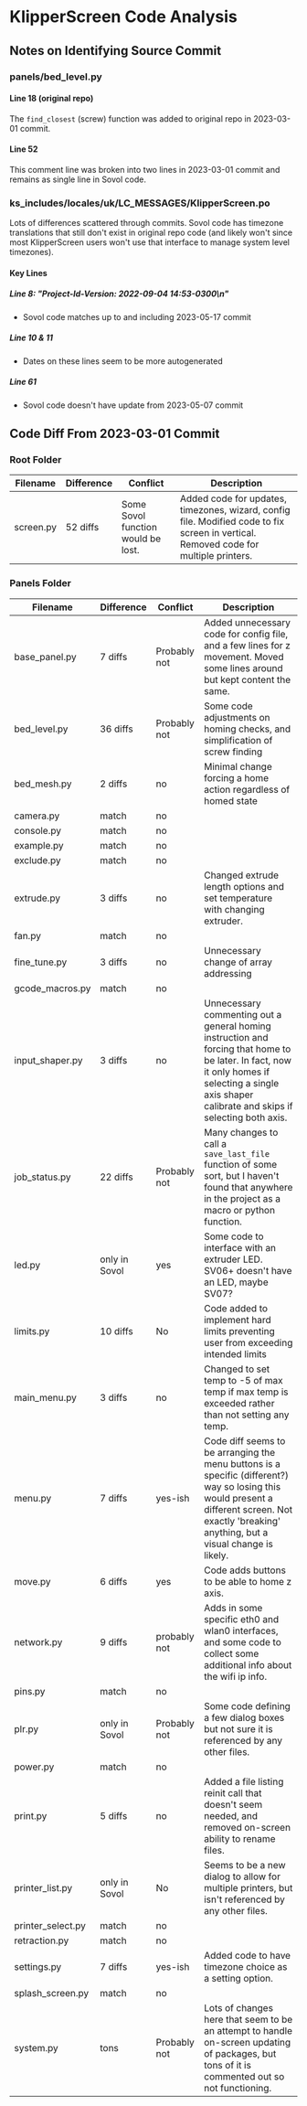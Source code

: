 # KlipperScreen Code Analysis

## Notes on Identifying Source Commit

### panels/bed_level.py
#### Line 18 (original repo)
The `find_closest` (screw) function was added to original repo in 2023-03-01 commit.
#### Line 52
This comment line was broken into two lines in 2023-03-01 commit and remains as single line in Sovol code.

### ks_includes/locales/uk/LC_MESSAGES/KlipperScreen.po
Lots of differences scattered through commits. Sovol code has timezone translations that still don't exist in original repo code (and likely won't since most KlipperScreen users won't use that interface to manage system level timezones).
#### Key Lines
##### Line 8: "Project-Id-Version: 2022-09-04 14:53-0300\n"
- Sovol code matches up to and including 2023-05-17 commit

##### Line 10 & 11
- Dates on these lines seem to be more autogenerated

##### Line 61
- Sovol code doesn't have update from 2023-05-07 commit

## Code Diff From 2023-03-01 Commit

### Root Folder
| Filename | Difference | Conflict | Description |
| -------- | ---------- | -------- | ----------- |
| screen.py | 52 diffs | Some Sovol function would be lost. | Added code for updates, timezones, wizard, config file. Modified code to fix screen in vertical. Removed code for multiple printers.

### Panels Folder
| Filename | Difference | Conflict | Description |
| -------- | ---------- | -------- | ----------- |
| base_panel.py | 7 diffs | Probably not | Added unnecessary code for config file, and a few lines for z movement. Moved some lines around but kept content the same. |
| bed_level.py | 36 diffs | Probably not | Some code adjustments on homing checks, and simplification of screw finding |
| bed_mesh.py | 2 diffs | no | Minimal change forcing a home action regardless of homed state |
| camera.py | match | no | |
| console.py | match | no | |
| example.py | match | no | |
| exclude.py | match | no | |
| extrude.py | 3 diffs | no | Changed extrude length options and set temperature with changing extruder. |
| fan.py | match | no | |
| fine_tune.py | 3 diffs | no | Unnecessary change of array addressing |
| gcode_macros.py | match | no | |
|input_shaper.py | 3 diffs | no | Unnecessary commenting out a general homing instruction and forcing that home to be later. In fact, now it only homes if selecting a single axis shaper calibrate and skips if selecting both axis.|
| job_status.py | 22 diffs | Probably not | Many changes to call a `save_last_file` function of some sort, but I haven't found that anywhere in the project as a macro or python function. |
| led.py | only in Sovol | yes | Some code to interface with an extruder LED. SV06+ doesn't have an LED, maybe SV07? |
| limits.py | 10 diffs | No | Code added to implement hard limits preventing user from exceeding intended limits |
| main_menu.py | 3 diffs | no | Changed to set temp to -5 of max temp if max temp is exceeded rather than not setting any temp. |
| menu.py | 7 diffs | yes-ish | Code diff seems to be arranging the menu buttons is a specific (different?) way so losing this would present a different screen. Not exactly 'breaking' anything, but a visual change is likely. |
| move.py | 6 diffs | yes | Code adds buttons to be able to home z axis. |
| network.py | 9 diffs | probably not | Adds in some specific eth0  and wlan0 interfaces, and some code to collect some additional info about the wifi ip info. |
| pins.py | match | no | |
| plr.py | only in Sovol | Probably not | Some code defining a few dialog boxes but not sure it is referenced by any other files. |
| power.py | match | no | |
| print.py | 5 diffs | no | Added a file listing reinit call that doesn't seem needed, and removed on-screen ability to rename files. |
| printer_list.py | only in Sovol | No | Seems to be a new dialog to allow for multiple printers, but isn't referenced by any other files. |
| printer_select.py | match | no | |
| retraction.py | match | no | |
| settings.py | 7 diffs | yes-ish | Added code to have timezone choice as a setting option. |
| splash_screen.py | match | no | |
| system.py | tons | Probably not | Lots of changes here that seem to be an attempt to handle on-screen updating of packages, but tons of it is commented out so not functioning. |